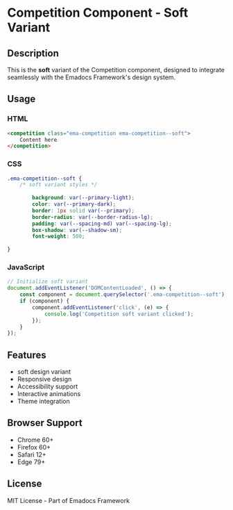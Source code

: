 # Competition Component - Soft Variant

## Description
This is the **soft** variant of the Competition component, designed to integrate seamlessly with the Emadocs Framework's design system.

## Usage

### HTML
```html
<competition class="ema-competition ema-competition--soft">
    Content here
</competition>
```

### CSS
```css
.ema-competition--soft {
    /* soft variant styles */
    
        background: var(--primary-light);
        color: var(--primary-dark);
        border: 1px solid var(--primary);
        border-radius: var(--border-radius-lg);
        padding: var(--spacing-md) var(--spacing-lg);
        box-shadow: var(--shadow-sm);
        font-weight: 500;
    
}
```

### JavaScript
```javascript
// Initialize soft variant
document.addEventListener('DOMContentLoaded', () => {
    const component = document.querySelector('.ema-competition--soft');
    if (component) {
        component.addEventListener('click', (e) => {
            console.log('Competition soft variant clicked');
        });
    }
});
```

## Features
- soft design variant
- Responsive design
- Accessibility support
- Interactive animations
- Theme integration

## Browser Support
- Chrome 60+
- Firefox 60+
- Safari 12+
- Edge 79+

## License
MIT License - Part of Emadocs Framework
